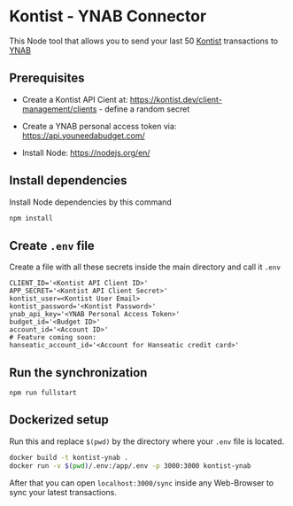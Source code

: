 # Kontist - YNAB Connector

This Node tool that allows you to send your last
50 [Kontist](https://kontist.com) transactions to [YNAB](https://www.ynab.com)

## Prerequisites

- Create a Kontist API Cient at: https://kontist.dev/client-management/clients - define a random secret

- Create a YNAB personal access token via: https://api.youneedabudget.com/

- Install Node: https://nodejs.org/en/

## Install dependencies

Install Node dependencies by this command

```sh
npm install
```

## Create `.env` file

Create a file with all these secrets
inside the main directory and call it `.env`

```
CLIENT_ID='<Kontist API Client ID>'
APP_SECRET='<Kontist API Client Secret>'
kontist_user=<Kontist User Email>
kontist_password='<Kontist Password>'
ynab_api_key='<YNAB Personal Access Token>'
budget_id='<Budget ID>'
account_id='<Account ID>'
# Feature coming soon:
hanseatic_account_id='<Account for Hanseatic credit card>'
```

## Run the synchronization

```
npm run fullstart
```

## Dockerized setup

Run this and replace `$(pwd)` by the directory where your `.env` file is located.

```sh
docker build -t kontist-ynab .
docker run -v $(pwd)/.env:/app/.env -p 3000:3000 kontist-ynab
```

After that you can open `localhost:3000/sync` inside any Web-Browser to sync your latest transactions.
